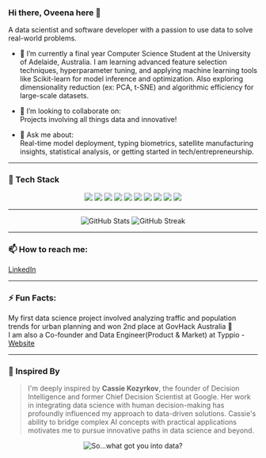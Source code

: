 ### Hi there, Oveena here 👋  
A data scientist and software developer with a passion to use data to solve real-world problems.

- 🌱 I’m currently a final year Computer Science Student at the University of Adelaide, Australia. I am learning advanced feature selection techniques, hyperparameter tuning, and applying machine learning tools like Scikit-learn for model inference and optimization. Also exploring dimensionality reduction (ex: PCA, t-SNE) and algorithmic efficiency for large-scale datasets.

- 👯 I’m looking to collaborate on:  
  Projects involving all things data and innovative!

- 💬 Ask me about:  
  Real-time model deployment, typing biometrics, satellite manufacturing insights, statistical analysis, or getting started in tech/entrepreneurship.

---

### 🚀 Tech Stack

<p align="center">
  <img src="https://img.shields.io/badge/Python-3776AB?style=for-the-badge&logo=python&logoColor=white" />
  <img src="https://img.shields.io/badge/MySQL-4479A1?style=for-the-badge&logo=mysql&logoColor=white" />
  <img src="https://img.shields.io/badge/MATLAB-0076A8?style=for-the-badge&logo=mathworks&logoColor=white" />
  <img src="https://img.shields.io/badge/JavaScript-F7DF1E?style=for-the-badge&logo=javascript&logoColor=black" />
  <img src="https://img.shields.io/badge/Node.js-339933?style=for-the-badge&logo=node.js&logoColor=white" />
  <img src="https://img.shields.io/badge/CSS3-1572B6?style=for-the-badge&logo=css3&logoColor=white" />
  <img src="https://img.shields.io/badge/HTML5-E34F26?style=for-the-badge&logo=html5&logoColor=white" />
  <img src="https://img.shields.io/badge/Docker-2496ED?style=for-the-badge&logo=docker&logoColor=white" />
  <img src="https://img.shields.io/badge/C++-00599C?style=for-the-badge&logo=c%2B%2B&logoColor=white" />
  <img src="https://img.shields.io/badge/Blender-F5792A?style=for-the-badge&logo=blender&logoColor=white" />
</p>

---

<p align="center">
  <img src="https://github-readme-stats.vercel.app/api?username=oveena-data&show_icons=true&theme=radical" alt="GitHub Stats" />
  <img src="https://streak-stats.demolab.com?user=oveena-data&theme=radical&hide_border=true" alt="GitHub Streak" />
</p>

---

### 📫 How to reach me:  
[LinkedIn](https://www.linkedin.com/in/oveenawidyaratne)

---

### ⚡ Fun Facts:  
My first data science project involved analyzing traffic and population trends for urban planning and won 2nd place at GovHack Australia 🥈  
I am also a Co-founder and Data Engineer(Product & Market) at Typpio - [Website](https://www.typpio.com/)

---

### 🌟 Inspired By

> I'm deeply inspired by **Cassie Kozyrkov**, the founder of Decision Intelligence and former Chief Decision Scientist at Google. Her work in integrating data science with human decision-making has profoundly influenced my approach to data-driven solutions. Cassie's ability to bridge complex AI concepts with practical applications motivates me to pursue innovative paths in data science and beyond.

<p align="center">
  <img src="https://imgs.xkcd.com/comics/correlation.png" alt="So...what got you into data?" />
</p>

